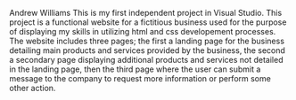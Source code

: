 Andrew Williams
This is my first independent project in Visual Studio. This project is a functional website for a fictitious business used for the purpose of displaying my skills in utilizing html and css developement processes. The website includes three pages; the first a landing page for the business detailing main products and services provided by the business, the second a secondary page displaying additional products and services not detailed in the landing page, then the third page where the user can submit a message to the company to request more information or perform some other action. 
